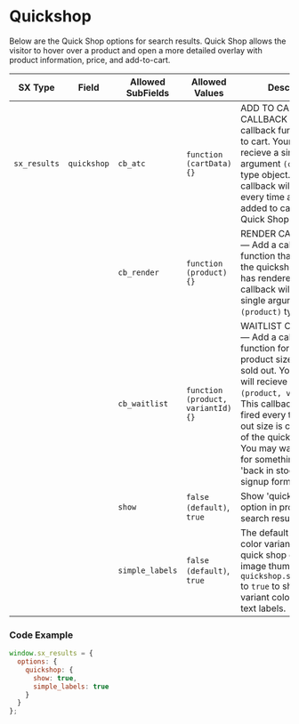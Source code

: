 # Quickshop

Below are the Quick Shop options for search results. Quick Shop allows the visitor to hover over a product and open a more detailed overlay with product information, price, and add-to-cart.

| SX Type | Field | Allowed SubFields | Allowed Values | Description |
| -- | -- | -- | -- | -- |
| `sx_results` | `quickshop` | `cb_atc` | `function (cartData) {}` | ADD TO CART CALLBACK — Add a callback function for add to cart. Your callback will recieve a single argument `(cartData)` type object. This callback will be fired every time a product is added to cart from the Quick Shop overlay. |
| | | `cb_render` | `function (product) {}` | RENDER CALLBACK — Add a callback function that fires after the quickshop overlay has rendered. Your callback will recieve a single argument `(product)` type object. |
| | | `cb_waitlist` | `function (product, variantId) {}` | WAITLIST CALLBACK — Add a callback function for waitlist if product size variant is sold out. Your callback will recieve arguments `(product, variantId)`. This callback will be fired every time a sold out size is clicked inside of the quickshop widget. You may want to use this for something like a 'back in stock' email signup form. |
| | | `show` | `false (default)`, `true` | Show 'quick shop' option in products search results. |
| | | `simple_labels` | `false (default)`, `true` | The default view for color variants in the quick shop overlay is image thumbnails. Set `quickshop.simple_labels` to `true` to show show variant colors as simple text labels. |

### Code Example

```javascript
window.sx_results = {
  options: {
    quickshop: {
      show: true,
      simple_labels: true
    }
  }
};
```
